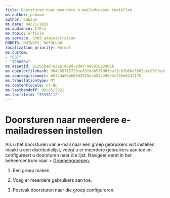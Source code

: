 ```yaml
---
title: Doorsturen naar meerdere e-mailadressen instellen
ms.author: pebaum
author: pebaum
ms.date: 04/21/2020
ms.audience: ITPro
ms.topic: article
ms.service: o365-administration
ROBOTS: NOINDEX, NOFOLLOW
localization_priority: Normal
ms.custom:
- "837"
- "1200004"
ms.assetid: 81205bed-e32a-468d-9d4c-9e881622908b
ms.openlocfilehash: 964285715720ee852ddb537ddfbaf1c6fb6bd3363eec83ffadc881b741035cad
ms.sourcegitcommit: b5f7da89a650d2915dc652449623c78be6247175
ms.translationtype: MT
ms.contentlocale: nl-NL
ms.lasthandoff: 08/05/2021
ms.locfileid: "53958112"
---
```

# <a name="setting-up-forwarding-to-multiple-email-addresses"></a>Doorsturen naar meerdere e-mailadressen instellen

Als u het doorsturen van e-mail naar een groep gebruikers wilt instellen, maakt u een distributielijst, voegt u er meerdere gebruikers aan toe en configureert u doorsturen naar die lijst. Navigeer eerst in het beheercentrum naar  >  [Groepengroepen.](https://portal.office.com/adminportal/home#/groups)
  
1. Een groep maken.

2. Voeg er meerdere gebruikers aan toe.

3. Postvak doorsturen naar die groep configureren.

